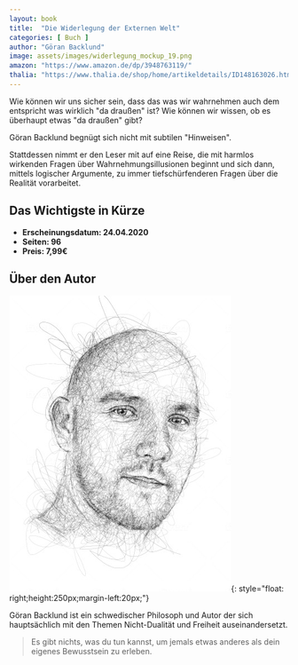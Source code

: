 ```yaml
---
layout: book
title:  "Die Widerlegung der Externen Welt"
categories: [ Buch ]
author: "Göran Backlund"
image: assets/images/widerlegung_mockup_19.png
amazon: "https://www.amazon.de/dp/3948763119/"
thalia: "https://www.thalia.de/shop/home/artikeldetails/ID148163026.html"
---
```


Wie können wir uns sicher sein, dass das was wir wahrnehmen
auch dem entspricht was wirklich "da draußen" ist? Wie können wir wissen, ob es überhaupt etwas "da draußen" gibt?

Göran Backlund begnügt sich nicht mit subtilen "Hinweisen".

Stattdessen nimmt er den Leser mit auf eine Reise, die mit harmlos wirkenden Fragen über Wahrnehmungsillusionen beginnt und sich dann, mittels logischer Argumente, zu immer tiefschürfenderen Fragen über die Realität vorarbeitet. 

## Das Wichtigste in Kürze

- **Erscheinungsdatum: 24.04.2020**
- **Seiten: 96**
- **Preis: 7,99€**

## Über den Autor

![Göran Backlund](/assets/images/goransmall.jpg){: style="float: right;height:250px;margin-left:20px;"}


Göran Backlund ist ein schwedischer Philosoph und Autor der sich hauptsächlich mit den Themen Nicht-Dualität und Freiheit auseinandersetzt.

>Es gibt nichts, was du tun kannst, um jemals etwas anderes als dein eigenes Bewusstsein zu erleben.


